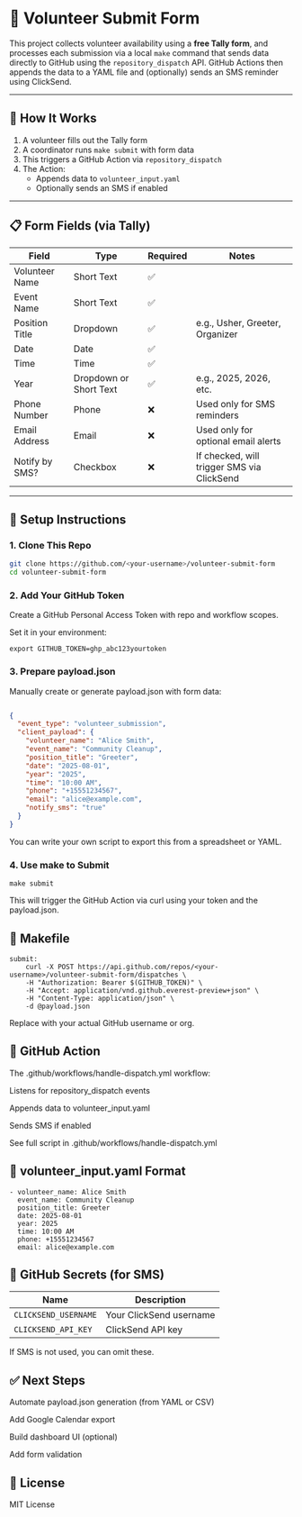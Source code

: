 # 🙌 Volunteer Submit Form

This project collects volunteer availability using a **free Tally form**, and processes each submission via a local `make` command that sends data directly to GitHub using the `repository_dispatch` API. GitHub Actions then appends the data to a YAML file and (optionally) sends an SMS reminder using ClickSend.

---

## 🚀 How It Works

1. A volunteer fills out the Tally form
2. A coordinator runs `make submit` with form data
3. This triggers a GitHub Action via `repository_dispatch`
4. The Action:
   - Appends data to `volunteer_input.yaml`
   - Optionally sends an SMS if enabled

---

## 📋 Form Fields (via Tally)

| **Field**           | **Type**               | **Required** | **Notes**                                              |
|---------------------|------------------------|--------------|--------------------------------------------------------|
| Volunteer Name      | Short Text             | ✅           |                                                        |
| Event Name          | Short Text             | ✅           |                                                        |
| Position Title      | Dropdown               | ✅           | e.g., Usher, Greeter, Organizer                        |
| Date                | Date                   | ✅           |                                                        |
| Time                | Time                   | ✅           |                                                        |
| Year                | Dropdown or Short Text | ✅           | e.g., 2025, 2026, etc.                                 |
| Phone Number        | Phone                  | ❌           | Used only for SMS reminders                            |
| Email Address       | Email                  | ❌           | Used only for optional email alerts                    |
| Notify by SMS?      | Checkbox               | ❌           | If checked, will trigger SMS via ClickSend             |

---

## 🔧 Setup Instructions

### 1. Clone This Repo

```bash
git clone https://github.com/<your-username>/volunteer-submit-form
cd volunteer-submit-form
```

### 2. Add Your GitHub Token
Create a GitHub Personal Access Token with repo and workflow scopes.

Set it in your environment:
```
export GITHUB_TOKEN=ghp_abc123yourtoken
```

### 3. Prepare payload.json
Manually create or generate payload.json with form data:

```json

{
  "event_type": "volunteer_submission",
  "client_payload": {
    "volunteer_name": "Alice Smith",
    "event_name": "Community Cleanup",
    "position_title": "Greeter",
    "date": "2025-08-01",
    "year": "2025",
    "time": "10:00 AM",
    "phone": "+15551234567",
    "email": "alice@example.com",
    "notify_sms": "true"
  }
}
```
You can write your own script to export this from a spreadsheet or YAML.

### 4. Use make to Submit
```
make submit
```
This will trigger the GitHub Action via curl using your token and the payload.json.


## 🧪 Makefile
```
submit:
	curl -X POST https://api.github.com/repos/<your-username>/volunteer-submit-form/dispatches \
	-H "Authorization: Bearer $(GITHUB_TOKEN)" \
	-H "Accept: application/vnd.github.everest-preview+json" \
	-H "Content-Type: application/json" \
	-d @payload.json

```
Replace <your-username> with your actual GitHub username or org.

## 🔄 GitHub Action
The .github/workflows/handle-dispatch.yml workflow:

Listens for repository_dispatch events

Appends data to volunteer_input.yaml

Sends SMS if enabled

See full script in .github/workflows/handle-dispatch.yml

## 📄 volunteer_input.yaml Format
```
- volunteer_name: Alice Smith
  event_name: Community Cleanup
  position_title: Greeter
  date: 2025-08-01
  year: 2025
  time: 10:00 AM
  phone: +15551234567
  email: alice@example.com

```
## 🔐 GitHub Secrets (for SMS)
| Name               | Description            |
|--------------------|------------------------|
| `CLICKSEND_USERNAME` | Your ClickSend username |
| `CLICKSEND_API_KEY`  | ClickSend API key       |


If SMS is not used, you can omit these.

## ✅ Next Steps
 Automate payload.json generation (from YAML or CSV)

 Add Google Calendar export

 Build dashboard UI (optional)

 Add form validation

## 📝 License
MIT License


